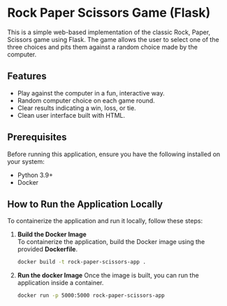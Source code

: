 # Rock Paper Scissors Game (Flask)

This is a simple web-based implementation of the classic Rock, Paper, Scissors game using Flask. The game allows the user to select one of the three choices and pits them against a random choice made by the computer.

## Features
- Play against the computer in a fun, interactive way.
- Random computer choice on each game round.
- Clear results indicating a win, loss, or tie.
- Clean user interface built with HTML.

## Prerequisites
Before running this application, ensure you have the following installed on your system:
- Python 3.9+
- Docker

## How to Run the Application Locally

To containerize the application and run it locally, follow these steps:

1. **Build the Docker Image**  
   To containerize the application, build the Docker image using the provided **Dockerfile**.

   ```bash
   docker build -t rock-paper-scissors-app .

2. **Run the docker Image**
   Once the image is built, you can run the application inside a container.

   ```bash
   docker run -p 5000:5000 rock-paper-scissors-app

